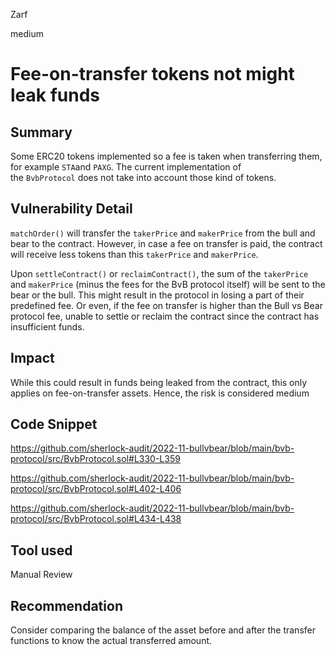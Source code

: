 Zarf

medium

# Fee-on-transfer tokens not might leak funds

## Summary

Some ERC20 tokens implemented so a fee is taken when transferring them, for example `STA`and `PAXG`. The current implementation of the `BvbProtocol` does not take into account those kind of tokens. 

## Vulnerability Detail

`matchOrder()` will transfer the `takerPrice` and `makerPrice` from the bull and bear to the contract. However, in case a fee on transfer is paid, the contract will receive less tokens than this `takerPrice` and `makerPrice`.

Upon `settleContract()` or `reclaimContract()`, the sum of the `takerPrice` and `makerPrice` (minus the fees for the BvB protocol itself) will be sent to the bear or the bull. This might result in the protocol in losing a part of their predefined fee. Or even, if the fee on transfer is higher than the Bull vs Bear protocol fee, unable to settle or reclaim the contract since the contract has insufficient funds.

## Impact

While this could result in funds being leaked from the contract, this only applies on fee-on-transfer assets. Hence, the risk is considered medium

## Code Snippet
https://github.com/sherlock-audit/2022-11-bullvbear/blob/main/bvb-protocol/src/BvbProtocol.sol#L330-L359

https://github.com/sherlock-audit/2022-11-bullvbear/blob/main/bvb-protocol/src/BvbProtocol.sol#L402-L406

https://github.com/sherlock-audit/2022-11-bullvbear/blob/main/bvb-protocol/src/BvbProtocol.sol#L434-L438


## Tool used

Manual Review

## Recommendation

Consider comparing the balance of the asset before and after the transfer functions to know the actual transferred amount.